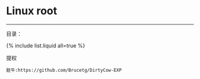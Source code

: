 # Linux root

---

目录：

{% include list.liquid all=true %}

提权

```
脏牛:https://github.com/Brucetg/DirtyCow-EXP

```

